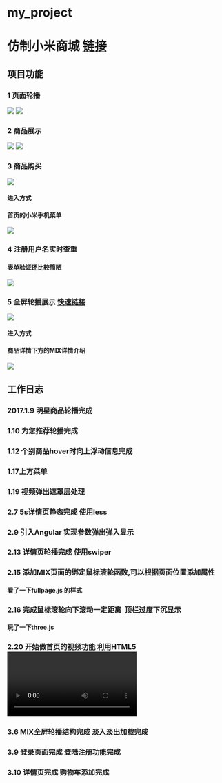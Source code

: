 # my_project
# 仿制小米商城 [链接](http://haoniansheng.applinzi.com)
## 项目功能
### 1 页面轮播
![](example/1.gif)
![](example/3.gif)
### 2 商品展示
![](example/20170322180431.jpg)
![](example/4.gif)
### 3 商品购买
![](example/5.gif)
#### 进入方式 
#### 首页的小米手机菜单
![](example/2017-03-23_150653.jpg)
### 4 注册用户名实时查重
#### 表单验证还比较简陋
![](example/2.gif)
### 5 全屏轮播展示 [快速链接](http://haoniansheng.applinzi.com/MIX.html)
![](example/2017-03-23_145254.jpg)
#### 进入方式 
#### 商品详情下方的MIX详情介绍
![](example/2017-03-23_150739.jpg)
## 工作日志
### 2017.1.9 明星商品轮播完成

### 1.10 为您推荐轮播完成

### 1.12 个别商品hover时向上浮动信息完成

### 1.17上方菜单

### 1.19 视频弹出遮罩层处理

### 2.7 5s详情页静态完成 使用less

### 2.9 引入Angular 实现参数弹出弹入显示

### 2.13 详情页轮播完成 使用swiper

### 2.15 添加MIX页面的绑定鼠标滚轮函数,可以根据页面位置添加属性
#### 看了一下fullpage.js 的样式

### 2.16 完成鼠标滚轮向下滚动一定距离  顶栏过度下沉显示
#### 玩了一下three.js

### 2.20 开始做首页的视频功能 利用HTML5 <video>标签 实现暂停等功能
 
### 3.6 MIX全屏轮播结构完成 淡入淡出加载完成

### 3.9 登录页面完成 登陆注册功能完成

### 3.10 详情页完成 购物车添加完成